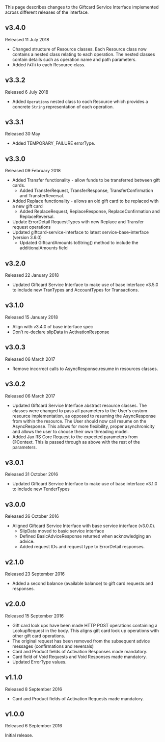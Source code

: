 This page describes changes to the Giftcard Service Interface implemented across different releases of the interface.

## v3.4.0

Released 11 July 2018

- Changed structure of Resource classes. Each Resource class now contains a nested class relating to each operation.
The nested classes contain details such as operation name and path parameters.
- Added `PATH` to each Resource class.

## v3.3.2

Released 6 July 2018

- Added `Operations` nested class to each Resource which provides a concrete `String` representation of each operation.

## v3.3.1

Released 30 May

- Added TEMPORARY_FAILURE errorType.

## v3.3.0

Released 09 February 2018

- Added Transfer functionality - allow funds to be transferred between gift cards.
    - Added TransferRequest, TransferResponse, TransferConfirmation and TransferReversal.
- Added Replace functionality - allows an old gift card to be replaced with a new gift card
    - Added ReplaceRequest, ReplaceResponse, ReplaceConfirmation and ReplaceReversal.
- Update ErrorDetail RequestTypes with new Replace and Transfer request operations
- Updated giftcard-service-interface to latest service-base-interface (version 3.6.0)
    - Updated GiftcardAmounts toString() method to include the additionalAmounts field
 
## v3.2.0

Released 22 January 2018

- Updated Giftcard Service Interface to make use of base interface v3.5.0 to include new TranTypes and AccountTypes for Transactions.

## v3.1.0

Released 15 January 2018

- Align with v3.4.0 of base interface spec
- Don’t re-declare slipData in ActivationResponse

## v3.0.3

Released 06 March 2017

- Remove incorrect calls to AsyncResponse.resume in resources classes.

## v3.0.2

Released 06 March 2017

- Updated Giftcard Service Interface abstract resource classes. The classes were changed to pass all parameters to the User's custom resource implementation, as opposed to resuming the AsyncResponse from within the resource. The User should now call resume on the AsyncResponse. This allows for more flexibility, proper asynchronicity and allows the user to choose their own threading model.
- Added Jax RS Core Request to the expected parameters from @Context. This is passed through as above with the rest of the parameters.

## v3.0.1

Released 31 October 2016

- Updated Giftcard Service Interface to make use of base interface v3.1.0 to include new TenderTypes

## v3.0.0

Released 26 October 2016

- Aligned Giftcard Service Interface with base service interface (v3.0.0).
  - SlipData moved to basic service interface
  - Defined BasicAdviceResponse returned when acknowledging an advice.
  - Added request IDs and request type to ErrorDetail responses.

## v2.1.0

Released 23 September 2016

- Added a second balance (available balance) to gift card requests and responses.

## v2.0.0

Released 15 September 2016

- Gift card look ups have been made HTTP POST operations containing a LookupRequest in the body. This aligns gift card look up operations with other gift card operations.
- The original request has been removed from the subsequent advice messages (confirmations and reversals)
- Card and Product fields of Activation Responses made mandatory.
- Card field of Void Requests and Void Responses made mandatory.
- Updated ErrorType values.

## v1.1.0

Released 8 September 2016

- Card and Product fields of Activation Requests made mandatory.

## v1.0.0

Released 6 September 2016

Initial release.
